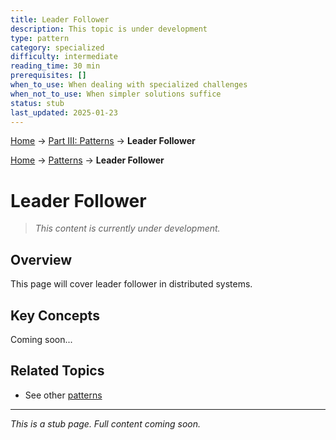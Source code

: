 ```yaml
---
title: Leader Follower
description: This topic is under development
type: pattern
category: specialized
difficulty: intermediate
reading_time: 30 min
prerequisites: []
when_to_use: When dealing with specialized challenges
when_not_to_use: When simpler solutions suffice
status: stub
last_updated: 2025-01-23
---
```


<!-- Navigation -->
[Home](../introduction/index.md) → [Part III: Patterns](index.md) → **Leader Follower**

<!-- Navigation -->
[Home](../introduction/index.md) → [Patterns](index.md) → **Leader Follower**

# Leader Follower

> *This content is currently under development.*

## Overview

This page will cover leader follower in distributed systems.

## Key Concepts

Coming soon...

## Related Topics

- See other [patterns](index.md)

---

*This is a stub page. Full content coming soon.*